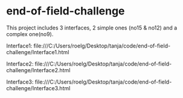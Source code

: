 # end-of-field-challenge
This project includes 3 interfaces, 2 simple ones (no15 & no12) and a complex one(no9).


Interface1: file:///C:/Users/roelg/Desktop/tanja/code/end-of-field-challenge/Interface1.html


Interface2: file:///C:/Users/roelg/Desktop/tanja/code/end-of-field-challenge/Interface2.html


Interface3: file:///C:/Users/roelg/Desktop/tanja/code/end-of-field-challenge/Interface3.html
